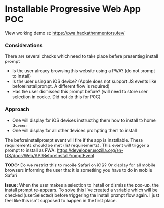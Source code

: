 # Installable Progressive Web App POC 

View working demo at: https://pwa.hackathonmentors.dev/

### Considerations
There are several checks which need to take place before presenting install prompt
* Is the user already browsing this website using a PWA? (do not prompt to install)
* Is the user using an iOS device? (Apple does not support JS events like beforeinstallprompt. A different flow is required)
* Has the user dismissed this prompt before? (will need to store user selection in cookie. Did not do this for POC)

### Approach
* One will display for iOS devices instructing them how to install to home Screen
* One will display for all other devices prompting them to install


The beforeinstallprompt event will fire if the app is installable. These requirements should be met (list requirements). This event will trigger a prompt to install as PWA.
https://developer.mozilla.org/en-US/docs/Web/API/BeforeInstallPromptEvent

**TODO:** Do we restrict this to mobile Safari on iOS? Or display for all mobile browsers informing the user that it is something you have to do in mobile Safari

**Issue:** When the user makes a selection to install or dismiss the pop-up, the install prompt re-appears. To solve this I've created a variable which will be checked (userSelected) before triggering the install prompt flow again. I just feel like this isn't supposed to happen in the first place.
